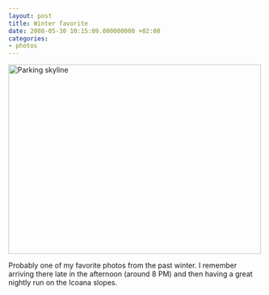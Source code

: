 ```yaml
---
layout: post
title: Winter favorite
date: 2008-05-30 10:15:09.000000000 +02:00
categories:
- photos
---
```

<a href="http://www.flickr.com/photos/janos/2337708137/"><img src="http://farm3.static.flickr.com/2234/2337708137_c6d17a93db.jpg" alt="Parking skyline" width="500" height="375" border="0" class="image" /></a>

Probably one of my favorite photos from the past winter. I remember arriving there late in the afternoon (around 8 PM) and then having a great nightly run on the Icoana slopes.

